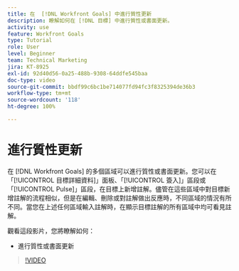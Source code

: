```yaml
---
title: 在  [!DNL Workfront Goals] 中進行質性更新
description: 瞭解如何在 [!DNL 目標] 中進行質性或書面更新。
activity: use
feature: Workfront Goals
type: Tutorial
role: User
level: Beginner
team: Technical Marketing
jira: KT-8925
exl-id: 92d40d56-0a25-488b-9308-64ddfe545baa
doc-type: video
source-git-commit: bbdf99c6bc1be714077fd94fc3f8325394de36b3
workflow-type: tm+mt
source-wordcount: '118'
ht-degree: 100%

---
```


# 進行質性更新

在 [!DNL Workfront Goals] 的多個區域可以進行質性或書面更新。您可以在「[!UICONTROL 目標詳細資料]」面板、「[!UICONTROL 簽入]」區段或「[!UICONTROL Pulse]」區段，在目標上新增註解。儘管在這些區域中對目標新增註解的流程相似，但是在編輯、刪除或對註解做出反應時，不同區域的情況有所不同。當您在上述任何區域輸入註解時，在顯示目標註解的所有區域中均可看見註解。

觀看這段影片，您將瞭解如何：

* 進行質性或書面更新

>[!VIDEO](https://video.tv.adobe.com/v/335197/?quality=12&learn=on&enablevpops=1)
